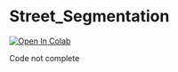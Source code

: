 # Street_Segmentation
<a href="https://colab.research.google.com/github/pejmanS21/Street_Segmentation/blob/main/street_segmentation.ipynb" target="_parent"><img src="https://colab.research.google.com/assets/colab-badge.svg" alt="Open In Colab"/></a>


Code not complete
